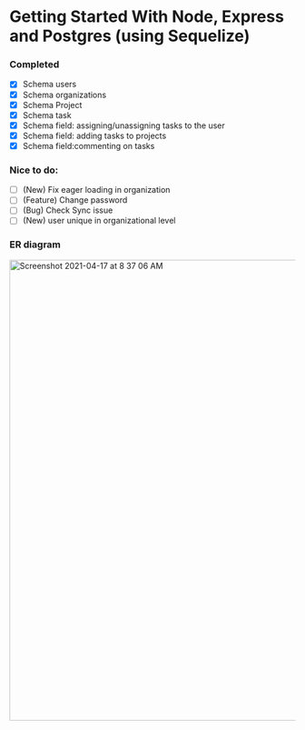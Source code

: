 
# Getting Started With Node, Express and Postgres (using Sequelize)

### Completed
- [x] Schema users
- [x] Schema organizations
- [x] Schema Project
- [x] Schema task
- [x] Schema field: assigning/unassigning tasks to the user
- [x] Schema field: adding tasks to projects
- [x] Schema field:commenting on tasks

### Nice to do: 
- [ ] (New) Fix eager loading in organization
- [ ] (Feature) Change password
- [ ] (Bug) Check Sync issue
- [ ] (New) user unique in organizational level

### ER diagram
<img width="811" alt="Screenshot 2021-04-17 at 8 37 06 AM" src="https://user-images.githubusercontent.com/1827233/115105725-a5a62680-9f58-11eb-9cde-eca028cd24d7.png">

